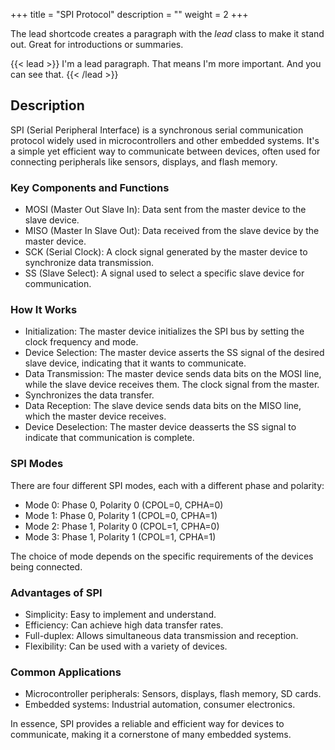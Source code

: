 +++
title = "SPI Protocol"
description = ""
weight = 2
+++

The lead shortcode creates a paragraph with the *lead* class to make it stand out. Great for introductions or summaries.

{{< lead >}}
I'm a lead paragraph. That means I'm more important. And you can see that.
{{< /lead >}}

## Description
SPI (Serial Peripheral Interface) is a synchronous serial communication protocol widely used in microcontrollers and other embedded systems. 
It's a simple yet efficient way to communicate between devices, often used for connecting peripherals like sensors, displays, and flash memory.

### Key Components and Functions
- MOSI (Master Out Slave In): Data sent from the master device to the slave device.
- MISO (Master In Slave Out): Data received from the slave device by the master device.
- SCK (Serial Clock): A clock signal generated by the master device to synchronize data transmission.
- SS (Slave Select): A signal used to select a specific slave device for communication.

### How It Works
- Initialization: The master device initializes the SPI bus by setting the clock frequency and mode.
- Device Selection: The master device asserts the SS signal of the desired slave device, indicating that it wants to communicate.
- Data Transmission: The master device sends data bits on the MOSI line, while the slave device receives them. The clock signal from the master.
- Synchronizes the data transfer.
- Data Reception: The slave device sends data bits on the MISO line, which the master device receives.
- Device Deselection: The master device deasserts the SS signal to indicate that communication is complete.

### SPI Modes
There are four different SPI modes, each with a different phase and polarity:

- Mode 0: Phase 0, Polarity 0 (CPOL=0, CPHA=0)
- Mode 1: Phase 0, Polarity 1 (CPOL=0, CPHA=1)
- Mode 2: Phase 1, Polarity 0 (CPOL=1, CPHA=0)
- Mode 3: Phase 1, Polarity 1 (CPOL=1, CPHA=1)

The choice of mode depends on the specific requirements of the devices being connected.

### Advantages of SPI

- Simplicity: Easy to implement and understand.
- Efficiency: Can achieve high data transfer rates.
- Full-duplex: Allows simultaneous data transmission and reception.
- Flexibility: Can be used with a variety of devices.

### Common Applications
- Microcontroller peripherals: Sensors, displays, flash memory, SD cards.
- Embedded systems: Industrial automation, consumer electronics.

In essence, SPI provides a reliable and efficient way for devices to communicate, making it a cornerstone of many embedded systems.